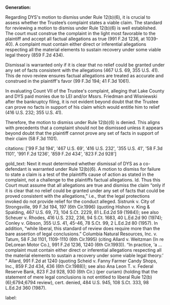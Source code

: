 **Generation:**

Regarding DYS's motion to dismiss under Rule 12(b)(6), it is crucial to assess whether the Trustee’s complaint states a viable claim. The standard for reviewing a motion to dismiss under Rule 12(b)(6) is well established. The court must construe the complaint in the light most favorable to the plaintiff and accept all factual allegations as true (991 F.2d 1236, at 1039-40). A complaint must contain either direct or inferential allegations respecting all the material elements to sustain recovery under some viable legal theory (859 F.2d 434).

Dismissal is warranted only if it is clear that no relief could be granted under any set of facts consistent with the allegations (467 U.S. 69, 355 U.S. 41). This de novo review ensures factual allegations are treated as accurate and construed in the plaintiff's favor (99 F.3d 194; 41 F.3d 1061).

In evaluating Count VII of the Trustee's complaint, alleging that Lake County and DYS paid monies due to LEI and/or Mssrs. Friedman and Wisniewski after the bankruptcy filing, it is not evident beyond doubt that the Trustee can prove no facts in support of his claim which would entitle him to relief (416 U.S. 232; 355 U.S. 41).

Therefore, the motion to dismiss under Rule 12(b)(6) is denied. This aligns with precedents that a complaint should not be dismissed unless it appears beyond doubt that the plaintiff cannot prove any set of facts in support of their claim (58 F.3d 1101).

citations: ['99 F.3d 194', '467 U.S. 69', '416 U.S. 232', '355 U.S. 41', '58 F.3d 1101', '991 F.2d 1236', '859 F.2d 434', '823 F.2d 928']

gold_text: Next it must determined whether dismissal of DYS as a co-defendant is warranted under Rule 12(b)(6). A motion to dismiss for failure to state a claim is a test of the plaintiffs cause of action as stated in the complaint, not a challenge to the plaintiffs factual allegations. Id. Thus this Court must assume that all allegations are true and dismiss the claim “only if it is clear that no relief could be granted under any set of facts that could be proved consistent with the allegations,” i.e., that the legal protections invoked do not provide relief for the conduct alleged. Sistrunk v. City of Strongsville, 99 F.3d 194, 197 (6th Cir.1996) (quoting Hishon v. King & Spalding, 467 U.S. 69, 73, 104 S.Ct. 2229, 81 L.Ed.2d 59 (1984)); see also Scheuer v. Rhodes, 416 U.S. 232, 236, 94 S.Ct. 1683, 40 L.Ed.2d 90 (1974); Conley v. Gibson, 355 U.S. 41, 45-46, 78 S.Ct. 99, 2 L.Ed.2d 80 (1957). In addition, “while liberal, this standard of review does require more than the bare assertion of legal conclusions.” Columbia Natural Resources, Inc. v. Tatum, 58 F.3d 1101, 1109-1110 (6th Cir.1995) (citing Allard v. Weitzman (In re DeLorean Motor Co.), 991 F.2d 1236, 1240 (6th Cir.1993)). “In practice, ‘a ... complaint must contain either direct or inferential allegations respecting all the material elements to sustain a recovery under some viable legal theory.’ ” Allard, 991 F.2d at 1240 (quoting Scheid v. Fanny Farmer Candy Shops, Inc., 859 F.2d 434, 436 (6th Cir.1988)); see also Ana Leon T. v. Federal Reserve Bank, 823 F.2d 928, 930 (6th Cir.) (per curiam) (holding that the statement of mere legal conclusions is not entitled to liberal Rule 12(b)(6);6794;6794 review), cert. denied, 484 U.S. 945, 108 S.Ct. 333, 98 L.Ed.2d 360 (1987).

label: 